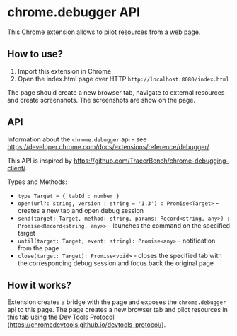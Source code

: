 # chrome.debugger API 

This Chrome extension allows to pilot resources from a web page. 


## How to use?

1. Import this extension in Chrome
2. Open the index.html page over HTTP `http://localhost:8080/index.html`

The page should create a new browser tab, navigate to external resources and create screenshots.
The screenshots are show on the page.

## API

Information about the `chrome.debugger` api - see https://developer.chrome.com/docs/extensions/reference/debugger/.

This API is inspired by https://github.com/TracerBench/chrome-debugging-client/.

Types and Methods:
- `type Target = { tabId : number }`
- `open(url?: string, version : string = '1.3') : Promise<Target>` - creates a new tab and open debug session 
- `send(target: Target, method: string, params: Record<string, any>) : Promise<Record<string, any>>` - launches the command on the specified target
- `until(target: Target, event: string): Promise<any>` - notification from the page
- `close(target: Target): Promise<void>` - closes the specified tab with the corresponding debug session and focus back the original page

## How it works?

Extension creates a bridge with the page and exposes the `chrome.debugger` api to this page.
The page creates a new browser tab and pilot resources in this tab using the Dev Tools Protocol (https://chromedevtools.github.io/devtools-protocol/).

